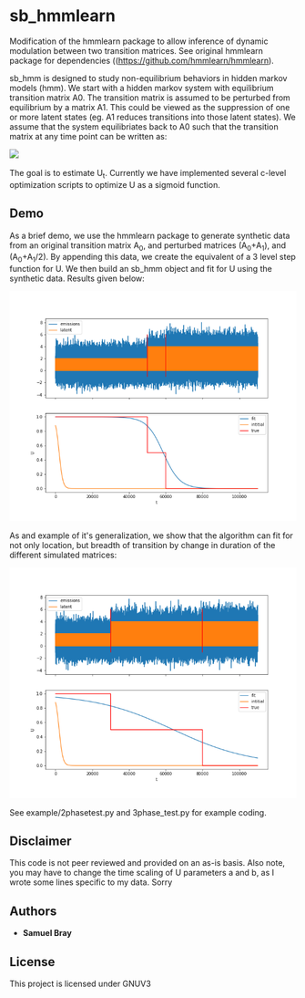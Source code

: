 sb_hmmlearn
========

Modification of the hmmlearn package to allow inference of dynamic modulation between two transition matrices. See original hmmlearn package for dependencies ((https://github.com/hmmlearn/hmmlearn).

sb_hmm is designed to study non-equilibrium behaviors in hidden markov models (hmm).
We start with a hidden markov system with equilibrium transition matrix A0.
The transition matrix is assumed to be perturbed from equilibrium by a matrix A1.
This could be viewed as the suppression of one or more latent states (eg. A1 reduces transitions into those latent states).
We assume that the system equilibriates back to A0 such that the transition matrix
at any time point can be written as:

<img src="https://render.githubusercontent.com/render/math?math=A(t)=A_0%2bU_tA_1">

The goal is to estimate U<sub>t</sub>. Currently we have implemented several c-level optimization
scripts to optimize U as a sigmoid function.


## Demo
As a brief demo, we use the hmmlearn package to generate synthetic data from an original transition matrix A<sub>0</sub>,
 and perturbed matrices (A<sub>0</sub>+A<sub>1</sub>), and (A<sub>0</sub>+A<sub>1</sub>/2). By appending this data, we
 create the equivalent of a 3 level step function for U. We then build an sb_hmm object
 and fit for U using the synthetic data. Results given below:

![What is this](examples/3phase.png)

As and example of it's generalization, we show that the algorithm can fit for not only location,
but breadth of transition by change in duration of the different simulated matrices:

![What is this](examples/3phase_broad.png)


See example/2phasetest.py and 3phase_test.py for example coding.


## Disclaimer
This code is not peer reviewed and provided on an as-is basis. Also note, you may
have to change the time scaling of U parameters a and b, as I wrote some lines specific
to my data. Sorry

## Authors

* **Samuel Bray**

## License

This project is licensed under GNUV3

